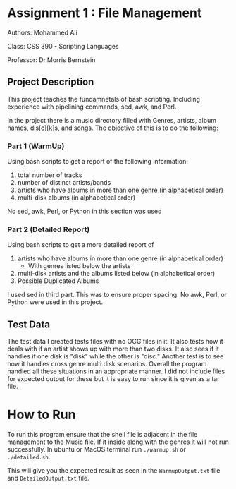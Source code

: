 # Assignment 1 : File Management

Authors: Mohammed Ali

Class: CSS 390 - Scripting Languages

Professor: Dr.Morris Bernstein

## Project Description

This project teaches the fundamnetals of bash scripting. Including experience with pipelining commands, sed, awk, and Perl. 

In the project there is a music directory filled with Genres, artists, album names, dis[c][k]s, and songs. The objective of this is to do the following:

### Part 1 (WarmUp)
Using bash scripts to get a report of the following information:

1. total number of tracks
2. number of distinct artists/bands
3. artists who have albums in more than one genre (in alphabetical order)
4. multi-disk albums (in alphabetical order)

No sed, awk, Perl, or Python in this section was used

### Part 2 (Detailed Report)
Using bash scripts to get a more detailed report of 

1. artists who have albums in more than one genre (in alphabetical order)
    - With genres listed below the artists
2. multi-disk artists and the albums listed below (in alphabetical order)
3. Possible Duplicated Albums

I used sed in third part. This was to ensure proper spacing. No awk, Perl, or Python were used in this project. 

## Test Data

The test data I created tests files with no OGG files in it. It also tests how it deals with if an artist shows up with more than two disks. It also sees if it handles if one disk is "disk" while the other is "disc." Another test is to see how it handles cross genre multi disk scenarios. Overall the program handled all these situations in an appropriate manner. I did not include files for expected output for these but it is easy to run since it is given as a tar file. 

# How to Run 

To run this program ensure that the shell file is adjacent in the file management to the Music file. If it inside along with the genres it will not run successfully. In ubuntu or MacOS terminal run `./warmup.sh` or `./detailed.sh`. 

This will give you the expected result as seen in the `WarmupOutput.txt` file and `DetailedOutput.txt` file.